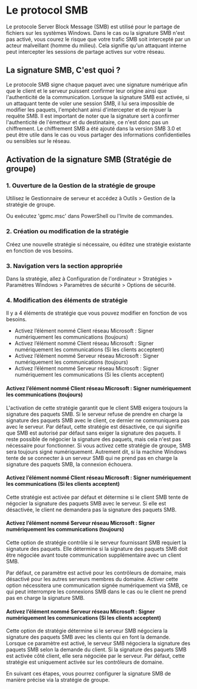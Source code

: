 # Le protocol SMB

Le protocole Server Block Message (SMB) est utilisé pour le partage de fichiers sur les systèmes Windows. Dans le cas ou la signature SMB n'est pas activé, vous courez le risque que votre trafic SMB soit intercepté par un acteur malveillant (homme du milieu). Cela signifie qu'un attaquant interne peut intercepter les sessions de partage actives sur votre réseau.

## La signature SMB, C'est quoi ?

Le protocole SMB signe chaque paquet avec une signature numérique afin que le client et le serveur puissent confirmer leur origine ainsi que l'authenticité de la communication. Lorsque la signature SMB est activée, si un attaquant tente de voler une session SMB, il lui sera impossible de modifier les paquets, l'empêchant ainsi d'intercepter et de rejouer la requête SMB.
Il est important de noter que la signature sert à confirmer l'authenticité de l'émetteur et du destinataire, ce n'est donc pas un chiffrement. Le chiffrement SMB a été ajouté dans la version SMB 3.0 et peut être utile dans le cas ou vous partager des informations confidentielles ou sensibles sur le réseau.

## Activation de la signature SMB (Stratégie de groupe)

### **1. Ouverture de la Gestion de la stratégie de groupe**

Utilisez le Gestionnaire de serveur et accédez à Outils > Gestion de la stratégie de groupe.

Ou exécutez 'gpmc.msc' dans PowerShell ou l'Invite de commandes.

### **2. Création ou modification de la stratégie**

Créez une nouvelle stratégie si nécessaire, ou éditez une stratégie existante en fonction de vos besoins.

### **3. Navigation vers la section appropriée**

Dans la stratégie, allez à Configuration de l'ordinateur > Stratégies > Paramètres Windows > Paramètres de sécurité > Options de sécurité.

### **4. Modification des éléments de stratégie**

Il y a 4 éléments de stratégie que vous pouvez modifier en fonction de vos besoins.
- Activez l’élément nommé Client réseau Microsoft : Signer numériquement les communications (toujours)
- Activez l’élément nommé Client réseau Microsoft : Signer numériquement les communications (Si les clients acceptent)
- Activez l’élément nommé Serveur réseau Microsoft : Signer numériquement les communications (toujours)
- Activez l’élément nommé Serveur réseau Microsoft : Signer numériquement les communications (Si les clients acceptent)

#### Activez l’élément nommé Client réseau Microsoft : Signer numériquement les communications (toujours)

L'activation de cette stratégie garantit que le client SMB exigera toujours la signature des paquets SMB. Si le serveur refuse de prendre en charge la signature des paquets SMB avec le client, ce dernier ne communiquera pas avec le serveur. Par défaut, cette stratégie est désactivée, ce qui signifie que SMB est autorisé par défaut sans exiger la signature des paquets. Il reste possible de négocier la signature des paquets, mais cela n'est pas nécessaire pour fonctionner.
Si vous activez cette stratégie de groupe, SMB sera toujours signé numériquement. Autrement dit, si la machine Windows tente de se connecter à un serveur SMB qui ne prend pas en charge la signature des paquets SMB, la connexion échouera.

#### Activez l’élément nommé Client réseau Microsoft : Signer numériquement les communications (Si les clients acceptent)

Cette stratégie est activée par défaut et détermine si le client SMB tente de négocier la signature des paquets SMB avec le serveur. Si elle est désactivée, le client ne demandera pas la signature des paquets SMB.

#### Activez l’élément nommé Serveur réseau Microsoft : Signer numériquement les communications (toujours)

Cette option de stratégie contrôle si le serveur fournissant SMB requiert la signature des paquets. Elle détermine si la signature des paquets SMB doit être négociée avant toute communication supplémentaire avec un client SMB.

Par défaut, ce paramètre est activé pour les contrôleurs de domaine, mais désactivé pour les autres serveurs membres du domaine. Activer cette option nécessitera une communication signée numériquement via SMB, ce qui peut interrompre les connexions SMB dans le cas ou le client ne prend pas en charge la signature SMB.

####  Activez l’élément nommé Serveur réseau Microsoft : Signer numériquement les communications (Si les clients acceptent)

Cette option de stratégie détermine si le serveur SMB négociera la signature des paquets SMB avec les clients qui en font la demande. Lorsque ce paramètre est activé, le serveur SMB négociera la signature des paquets SMB selon la demande du client. Si la signature des paquets SMB est activée côté client, elle sera négociée par le serveur. Par défaut, cette stratégie est uniquement activée sur les contrôleurs de domaine.

En suivant ces étapes, vous pourrez configurer la signature SMB de manière précise via la stratégie de groupe.
